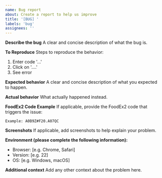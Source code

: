 ```yaml
---
name: Bug report
about: Create a report to help us improve
title: '[BUG] '
labels: 'bug'
assignees: ''
---
```


**Describe the bug**
A clear and concise description of what the bug is.

**To Reproduce**
Steps to reproduce the behavior:
1. Enter code '...'
2. Click on '....'
3. See error

**Expected behavior**
A clear and concise description of what you expected to happen.

**Actual behavior**
What actually happened instead.

**FoodEx2 Code Example**
If applicable, provide the FoodEx2 code that triggers the issue:
```
Example: A0B9Z#F20.A07QC
```

**Screenshots**
If applicable, add screenshots to help explain your problem.

**Environment (please complete the following information):**
 - Browser: [e.g. Chrome, Safari]
 - Version: [e.g. 22]
 - OS: [e.g. Windows, macOS]

**Additional context**
Add any other context about the problem here.